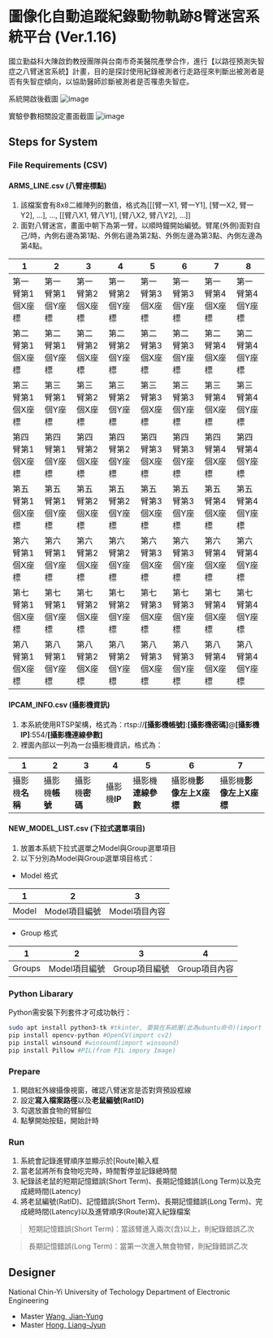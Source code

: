 # 圖像化自動追蹤紀錄動物軌跡8臂迷宮系統平台 (Ver.1.16)

國立勤益科大陳啟鈞教授團隊與台南市奇美醫院產學合作，進行【以路徑預測失智症之八臂迷宮系統】計畫，目的是探討使用紀錄被測者行走路徑來判斷出被測者是否有失智症傾向，以協助醫師診斷被測者是否罹患失智症。

系統開啟後截圖
![image](https://i.imgur.com/DvyybDW.png)

實驗參數相關設定畫面截圖
![image](https://i.imgur.com/OmfYF44.png)

## Steps for System
### File Requirements (CSV)
#### ARMS_LINE.csv (八臂座標點)
1. 該檔案會有8x8二維陣列的數值，格式為[[[臂一X1, 臂一Y1], [臂一X2, 臂一Y2], ...], ..., [[臂八X1, 臂八Y1], [臂八X2, 臂八Y2], ...]]
2. 面對八臂迷宮，畫面中朝下為第一臂，以順時鐘開始編號。臂尾(外側)面對自己/時，內側右邊為第1點、外側右邊為第2點、外側左邊為第3點、內側左邊為第4點。

| 1 | 2 | 3 | 4 | 5 | 6 | 7 | 8 |
| ------ | ------ | ------ | ------ | ------ | ------ | ------ | ------ |
| 第一臂第1個X座標 | 第一臂第1個Y座標 | 第一臂第2個X座標 | 第一臂第2個Y座標 | 第一臂第3個X座標 | 第一臂第3個Y座標 | 第一臂第4個X座標 | 第一臂第4個Y座標 |
| 第二臂第1個X座標 | 第二臂第1個Y座標 | 第二臂第2個X座標 | 第二臂第2個Y座標 | 第二臂第3個X座標 | 第二臂第3個Y座標 | 第二臂第4個X座標 | 第二臂第4個Y座標 |
| 第三臂第1個X座標 | 第三臂第1個Y座標 | 第三臂第2個X座標 | 第三臂第2個Y座標 | 第三臂第3個X座標 | 第三臂第3個Y座標 | 第三臂第4個X座標 | 第三臂第4個Y座標 |
| 第四臂第1個X座標 | 第四臂第1個Y座標 | 第四臂第2個X座標 | 第四臂第2個Y座標 | 第四臂第3個X座標 | 第四臂第3個Y座標 | 第四臂第4個X座標 | 第四臂第4個Y座標 |
| 第五臂第1個X座標 | 第五臂第1個Y座標 | 第五臂第2個X座標 | 第五臂第2個Y座標 | 第五臂第3個X座標 | 第五臂第3個Y座標 | 第五臂第4個X座標 | 第五臂第4個Y座標 |
| 第六臂第1個X座標 | 第六臂第1個Y座標 | 第六臂第2個X座標 | 第六臂第2個Y座標 | 第六臂第3個X座標 | 第六臂第3個Y座標 | 第六臂第4個X座標 | 第六臂第4個Y座標 |
| 第七臂第1個X座標 | 第七臂第1個Y座標 | 第七臂第2個X座標 | 第七臂第2個Y座標 | 第七臂第3個X座標 | 第七臂第3個Y座標 | 第七臂第4個X座標 | 第七臂第4個Y座標 |
| 第八臂第1個X座標 | 第八臂第1個Y座標 | 第八臂第2個X座標 | 第八臂第2個Y座標 | 第八臂第3個X座標 | 第八臂第3個Y座標 | 第八臂第4個X座標 | 第八臂第4個Y座標 |

#### IPCAM_INFO.csv (攝影機資訊)
1. 本系統使用RTSP架構，格式為：rtsp://**[攝影機帳號]**:**[攝影機密碼]**@**[攝影機IP]**:554/**[攝影機連線參數]**
2. 裡面內部以一列為一台攝影機資訊，格式為：

| 1 | 2 | 3 | 4 | 5 | 6 | 7 |
| ------ | ------ | ------ | ------ | ------ | ------ | ------ |
| 攝影機**名稱** | 攝影機**帳號** | 攝影機**密碼** | 攝影機**IP** | 攝影機**連線參數** | 攝影機**影像左上X座標** | 攝影機**影像左上X座標** |

#### NEW_MODEL_LIST.csv (下拉式選單項目)
1. 放置本系統下拉式選單之Model與Group選單項目
2. 以下分別為Model與Group選單項目格式：
- Model 格式

| 1 | 2 | 3 |
| ------ | ------ | ------ |
| Model | Model項目編號 | Model項目內容 |

- Group 格式

| 1 | 2 | 3 | 4 |
| ------ | ------ | ------ | ------ |
| Groups | Model項目編號 | Group項目編號 | Group項目內容 |

### Python Libarary
Python需安裝下列套件才可成功執行：
```bash
sudo apt install python3-tk #tkinter, 要裝在系統層(此為ubuntu命令)(import tkinter)
pip install opencv-python #OpenCV(import cv2)
pip install winsound #winsound(import winsound)
pip install Pillow #PIL(from PIL impory Image)
```

### Prepare
1. 開啟紅外線攝像視窗，確認八臂迷宮是否對齊預設框線
2. 設定**寫入檔案路徑**以及**老鼠編號(RatID)**
3. 勾選放置食物的臂腳位
4. 點擊開始按鈕，開始計時

### Run
1. 系統會記錄進臂順序並顯示於[Route]輸入框
2. 當老鼠將所有食物吃完時，時間暫停並記錄總時間
3. 紀錄該老鼠的短期記憶錯誤(Short Term)、長期記憶錯誤(Long Term)以及完成總時間(Latency)
4. 將老鼠編號(RatID)、記憶錯誤(Short Term)、長期記憶錯誤(Long Term)、完成總時間(Latency)以及進臂順序(Route)寫入紀錄檔案

> 短期記憶錯誤(Short Term)：當該臂進入兩次(含)以上，則紀錄錯誤乙次

> 長期記憶錯誤(Long Term)：當第一次進入無食物臂，則紀錄錯誤乙次

## Designer
National Chin-Yi University of Techology Department of Electronic Engineering 
- Master [Wang, Jian-Yung](https://github.com/s92475mark)
- Master [Hong, Liang-Jyun](https://github.com/dakeouo)